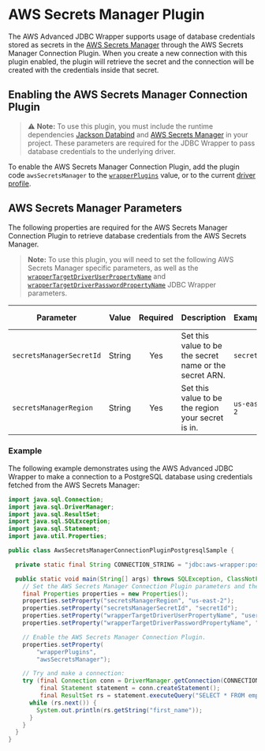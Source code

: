 # AWS Secrets Manager Plugin

The AWS Advanced JDBC Wrapper supports usage of database credentials stored as secrets in the [AWS Secrets Manager](https://aws.amazon.com/secrets-manager/) through the AWS Secrets Manager Connection Plugin. When you create a new connection with this plugin enabled, the plugin will retrieve the secret and the connection will be created with the credentials inside that secret.

## Enabling the AWS Secrets Manager Connection Plugin
> :warning: **Note:** To use this plugin, you must include the runtime dependencies [Jackson Databind](https://mvnrepository.com/artifact/com.fasterxml.jackson.core/jackson-databind) and [AWS Secrets Manager](https://mvnrepository.com/artifact/software.amazon.awssdk/secretsmanager) in your project. These parameters are required for the JDBC Wrapper to pass database credentials to the underlying driver.

To enable the AWS Secrets Manager Connection Plugin, add the plugin code `awsSecretsManager` to the [`wrapperPlugins`](../UsingTheJdbcWrapper.md#connection-plugin-manager-parameters) value, or to the current [driver profile](../UsingTheJdbcWrapper.md#connection-plugin-manager-parameters).

## AWS Secrets Manager Parameters
The following properties are required for the AWS Secrets Manager Connection Plugin to retrieve database credentials from the AWS Secrets Manager. 

> **Note:** To use this plugin, you will need to set the following AWS Secrets Manager specific parameters, as well as the [`wrapperTargetDriverUserPropertyName`](../UsingTheJdbcWrapper.md#aws-advanced-jdbc-wrapper-parameters) and [`wrapperTargetDriverPasswordPropertyName`](../UsingTheJdbcWrapper.md#aws-advanced-jdbc-wrapper-parameters) JDBC Wrapper parameters.

| Parameter                | Value  | Required | Description                                             | Example     | Default Value |
|--------------------------|:------:|:--------:|:--------------------------------------------------------|:------------|---------------|
| `secretsManagerSecretId` | String |   Yes    | Set this value to be the secret name or the secret ARN. | `secretId`  | `null`        |
| `secretsManagerRegion`   | String |   Yes    | Set this value to be the region your secret is in.      | `us-east-2` | `us-east-1`   |

### Example
The following example demonstrates using the AWS Advanced JDBC Wrapper to make a connection to a PostgreSQL database using credentials fetched from the AWS Secrets Manager:

```java
import java.sql.Connection;
import java.sql.DriverManager;
import java.sql.ResultSet;
import java.sql.SQLException;
import java.sql.Statement;
import java.util.Properties;

public class AwsSecretsManagerConnectionPluginPostgresqlSample {

  private static final String CONNECTION_STRING = "jdbc:aws-wrapper:postgresql://db-identifier.cluster-XYZ.us-east-2.rds.amazonaws.com:5432/employees";

  public static void main(String[] args) throws SQLException, ClassNotFoundException {
    // Set the AWS Secrets Manager Connection Plugin parameters and the JDBC Wrapper parameters.
    final Properties properties = new Properties();
    properties.setProperty("secretsManagerRegion", "us-east-2");
    properties.setProperty("secretsManagerSecretId", "secretId");
    properties.setProperty("wrapperTargetDriverUserPropertyName", "user");
    properties.setProperty("wrapperTargetDriverPasswordPropertyName", "password");

    // Enable the AWS Secrets Manager Connection Plugin.
    properties.setProperty(
        "wrapperPlugins",
        "awsSecretsManager");

    // Try and make a connection:
    try (final Connection conn = DriverManager.getConnection(CONNECTION_STRING, properties);
         final Statement statement = conn.createStatement();
         final ResultSet rs = statement.executeQuery("SELECT * FROM employees")) {
      while (rs.next()) {
        System.out.println(rs.getString("first_name"));
      }
    }
  }
}
```

